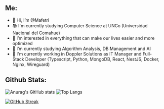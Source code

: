 ## Me:
- 👋 Hi, I’m @Mafetri
- 📚 I'm currently studying Computer Science at UNCo (Universidad Nacional del Comahue)
- 👀 I’m interested in everything that can make our lives easier and more optimized
- 📕 I’m currently studying Algorithm Analysis, DB Management and AI
- 🏢 I'm currently working in Doppler Solutions as IT Manager and Full-Stack Developer (Typescript, Python, MongoDB, React, NestJS, Docker, Nginx, Wireguard)

## Github Stats:

![Anurag's GitHub stats](https://github-readme-stats.vercel.app/api?username=Mafetri&theme=swift&show_icons=true&include_all_commits=true&count_private=true&hide_border=true&text_color=8a8a8a&title_color=1c1c1c&icon_color=1c1c1c) ![Top Langs](https://github-readme-stats.vercel.app/api/top-langs/?username=Mafetri&langs_count=8&theme=swift&layout=compact&hide_border=true&text_color=#525151&title_color=1c1c1c&icon_color=1c1c1c)

[![GitHub Streak](https://streak-stats.demolab.com?user=Mafetri&theme=icegray&background=F7F7F7&hide_border=true&mode=weekly&fire=E01515&ring=9B2929BC)](https://git.io/streak-stats)
<!---
Mafetri/Mafetri is a ✨ special ✨ repository because its `README.md` (this file) appears on your GitHub profile.
You can click the Preview link to take a look at your changes.
--->
